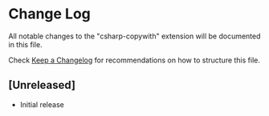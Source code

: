 # Change Log

All notable changes to the "csharp-copywith" extension will be documented in this file.

Check [Keep a Changelog](http://keepachangelog.com/) for recommendations on how to structure this file.

## [Unreleased]

- Initial release